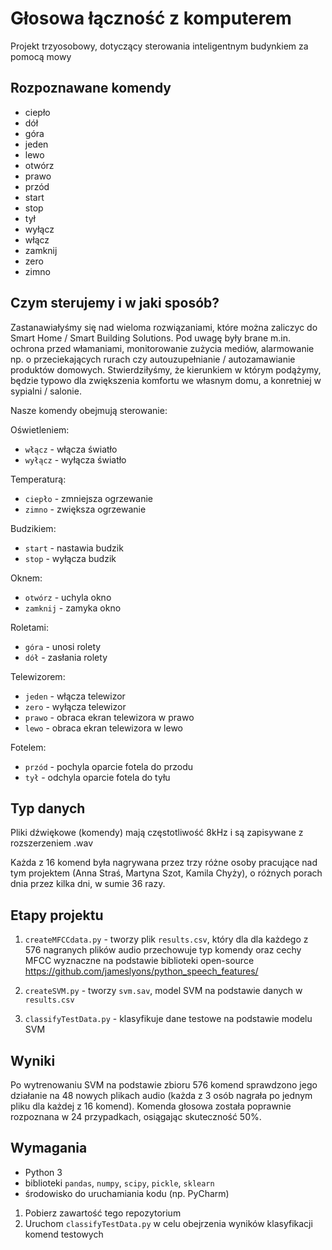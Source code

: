 # Głosowa łączność z komputerem
Projekt trzyosobowy, dotyczący sterowania inteligentnym budynkiem za pomocą mowy

## Rozpoznawane komendy
* ciepło
* dół
* góra
* jeden
* lewo
* otwórz
* prawo
* przód
* start
* stop
* tył
* wyłącz
* włącz
* zamknij
* zero
* zimno

## Czym sterujemy i w jaki sposób?
Zastanawiałyśmy się nad wieloma rozwiązaniami, które można zaliczyc do Smart Home / Smart Building Solutions. Pod uwagę były brane m.in. ochrona przed włamaniami, monitorowanie zużycia mediów, alarmowanie np. o przeciekających rurach czy autouzupełnianie / autozamawianie produktów domowych. Stwierdziłyśmy, że kierunkiem w którym podążymy, będzie typowo dla zwiększenia komfortu we własnym domu, a konretniej w sypialni / salonie.

Nasze komendy obejmują sterowanie:

Oświetleniem: 
* `włącz` - włącza światło
* `wyłącz` - wyłącza światło

Temperaturą:
* `ciepło` - zmniejsza ogrzewanie
* `zimno` - zwiększa ogrzewanie

Budzikiem:
* `start` - nastawia budzik
* `stop` - wyłącza budzik

Oknem:
* `otwórz` - uchyla okno
* `zamknij` - zamyka okno 

Roletami:
* `góra` - unosi rolety 
* `dół` - zasłania rolety 

Telewizorem:
* `jeden` - włącza telewizor
* `zero` - wyłącza telewizor
* `prawo` - obraca ekran telewizora w prawo
* `lewo` - obraca ekran telewizora w lewo

Fotelem:
* `przód` - pochyla oparcie fotela do przodu
* `tył` - odchyla oparcie fotela do tyłu

## Typ danych
Pliki dźwiękowe (komendy) mają częstotliwość 8kHz i są zapisywane z rozszerzeniem .wav 

Każda z 16 komend była nagrywana przez trzy różne osoby pracujące nad tym projektem (Anna Straś, Martyna Szot, Kamila Chyży), o różnych porach dnia przez kilka dni, w sumie 36 razy.

## Etapy projektu
1. `createMFCCdata.py` - tworzy plik `results.csv`, który dla dla każdego z 576 nagranych plików audio przechowuje typ komendy oraz cechy MFCC wyznaczne na podstawie biblioteki open-source https://github.com/jameslyons/python_speech_features/

2. `createSVM.py` - tworzy `svm.sav`, model SVM na podstawie danych w `results.csv`

3. `classifyTestData.py` - klasyfikuje dane testowe na podstawie modelu SVM

## Wyniki
Po wytrenowaniu SVM na podstawie zbioru 576 komend sprawdzono jego działanie na 48 nowych plikach audio (każda z 3 osób nagrała po jednym pliku dla każdej z 16 komend).
Komenda głosowa została poprawnie rozpoznana w 24 przypadkach, osiągając skuteczność 50%.

## Wymagania
* Python 3
* biblioteki `pandas`, `numpy`, `scipy`, `pickle`, `sklearn`
* środowisko do uruchamiania kodu (np. PyCharm)

1. Pobierz zawartość tego repozytorium 
2. Uruchom `classifyTestData.py` w celu obejrzenia wyników klasyfikacji komend testowych
